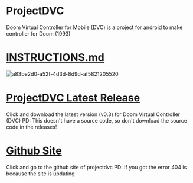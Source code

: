 # ProjectDVC
Doom Virtual Controller for Mobile (DVC) is a project for android to make controller for Doom (1993)

# <A HREF="https://github.com/bleeiter/projectdvc/blob/main/INSTRUCTIONS.md"> INSTRUCTIONS.md </A>
![a83be2d0-a52f-4d3d-8d9d-af5821205520](https://user-images.githubusercontent.com/114025392/191547937-c3979eb8-4708-45c5-976c-936fa9fcaaae.gif)

# <A HREF="https://github.com/bleeiter/projectdvc/files/9621150/Doom.Virtual.Controller.zip"> ProjectDVC Latest Release </A>
Click and download the latest version (v0.3) for Doom Virtual Controller (DVC) 
PD: This doesn't have a source code, so don't download the source code in the releases!

# <A HREF="https://bleeiter.github.io/doomvirtualcontroller/"> Github Site </A>
Click and go to the github site of projectdvc
PD: If you got the error 404 is because the site is updating
